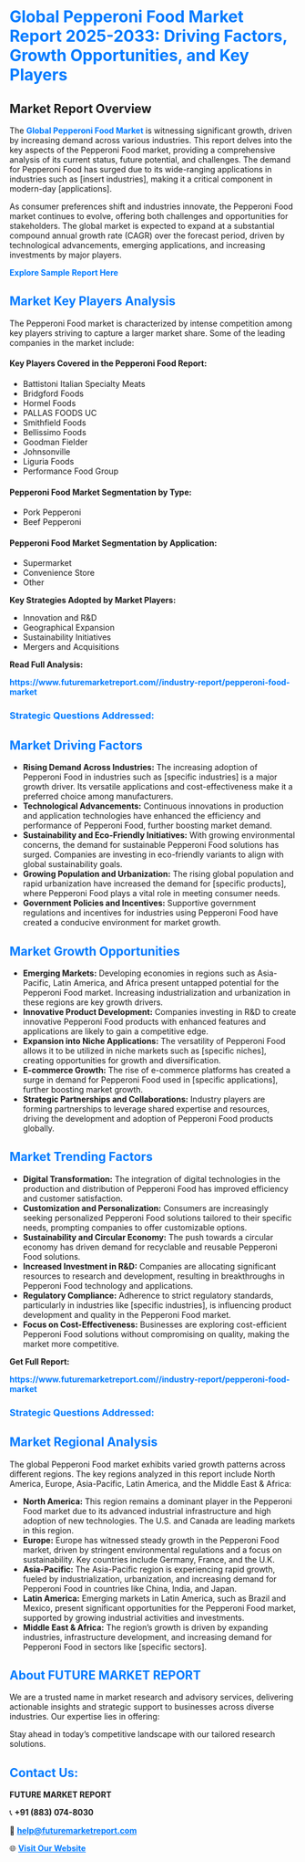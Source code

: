 <h1 style="color: #007BFF;">Global Pepperoni Food Market Report 2025-2033: Driving Factors, Growth Opportunities, and Key Players</h1>

<section id="overview">
<h2>Market Report Overview</h2>
<p>The <a href="https://www.futuremarketreport.com//industry-report/pepperoni-food-market" style="color: #007BFF; text-decoration: none;"><strong>Global Pepperoni Food Market</strong></a> is witnessing significant growth, driven by increasing demand across various industries. This report delves into the key aspects of the Pepperoni Food market, providing a comprehensive analysis of its current status, future potential, and challenges. The demand for Pepperoni Food has surged due to its wide-ranging applications in industries such as [insert industries], making it a critical component in modern-day [applications].</p>
<p>As consumer preferences shift and industries innovate, the Pepperoni Food market continues to evolve, offering both challenges and opportunities for stakeholders. The global market is expected to expand at a substantial compound annual growth rate (CAGR) over the forecast period, driven by technological advancements, emerging applications, and increasing investments by major players.</p>
</section>

<section id="overview">
<p><a href="https://www.futuremarketreport.com//request-sample/reportId=50901" style="color: #007BFF; text-decoration: none;"><strong>Explore Sample Report Here</strong></a></p>
</section>

<section id="key-players">
<h2 style="color: #007BFF;">Market Key Players Analysis</h2>
<p>The Pepperoni Food market is characterized by intense competition among key players striving to capture a larger market share. Some of the leading companies in the market include:</p>
<h4>Key Players Covered in the Pepperoni Food Report:</h4>
<ul><li>Battistoni Italian Specialty Meats</li><li>Bridgford Foods</li><li>Hormel Foods</li><li>PALLAS FOODS UC</li><li>Smithfield Foods</li><li>Bellissimo Foods</li><li>Goodman Fielder</li><li>Johnsonville</li><li>Liguria Foods</li><li>Performance Food Group</li></ul>
<h4>Pepperoni Food Market Segmentation by Type:</h4>
<ul><li>Pork Pepperoni</li><li>Beef Pepperoni</li></ul>

<h4>Pepperoni Food Market Segmentation by Application:</h4>
<ul><li>Supermarket</li><li>Convenience Store</li><li>Other</li></ul>
<p><strong>Key Strategies Adopted by Market Players:</strong></p>
<ul>
<li>Innovation and R&D</li>
<li>Geographical Expansion</li>
<li>Sustainability Initiatives</li>
<li>Mergers and Acquisitions</li>
</ul>
</section>

<section>
<p><strong>Read Full Analysis: </strong></p><a href="https://www.futuremarketreport.com//industry-report/pepperoni-food-market" style="color: #007BFF; text-decoration: none;"><strong>https://www.futuremarketreport.com//industry-report/pepperoni-food-market</strong></a>
<h3 style="color: #007BFF;">Strategic Questions Addressed:</h3>
</section>

<section id="driving-factors">
<h2 style="color: #007BFF;">Market Driving Factors</h2>
<ul>
<li><strong>Rising Demand Across Industries:</strong> The increasing adoption of Pepperoni Food in industries such as [specific industries] is a major growth driver. Its versatile applications and cost-effectiveness make it a preferred choice among manufacturers.</li>
<li><strong>Technological Advancements:</strong> Continuous innovations in production and application technologies have enhanced the efficiency and performance of Pepperoni Food, further boosting market demand.</li>
<li><strong>Sustainability and Eco-Friendly Initiatives:</strong> With growing environmental concerns, the demand for sustainable Pepperoni Food solutions has surged. Companies are investing in eco-friendly variants to align with global sustainability goals.</li>
<li><strong>Growing Population and Urbanization:</strong> The rising global population and rapid urbanization have increased the demand for [specific products], where Pepperoni Food plays a vital role in meeting consumer needs.</li>
<li><strong>Government Policies and Incentives:</strong> Supportive government regulations and incentives for industries using Pepperoni Food have created a conducive environment for market growth.</li>
</ul>
</section>

<section id="growth-opportunities">
<h2 style="color: #007BFF;">Market Growth Opportunities</h2>
<ul>
<li><strong>Emerging Markets:</strong> Developing economies in regions such as Asia-Pacific, Latin America, and Africa present untapped potential for the Pepperoni Food market. Increasing industrialization and urbanization in these regions are key growth drivers.</li>
<li><strong>Innovative Product Development:</strong> Companies investing in R&D to create innovative Pepperoni Food products with enhanced features and applications are likely to gain a competitive edge.</li>
<li><strong>Expansion into Niche Applications:</strong> The versatility of Pepperoni Food allows it to be utilized in niche markets such as [specific niches], creating opportunities for growth and diversification.</li>
<li><strong>E-commerce Growth:</strong> The rise of e-commerce platforms has created a surge in demand for Pepperoni Food used in [specific applications], further boosting market growth.</li>
<li><strong>Strategic Partnerships and Collaborations:</strong> Industry players are forming partnerships to leverage shared expertise and resources, driving the development and adoption of Pepperoni Food products globally.</li>
</ul>
</section>

<section id="trending-factors">
<h2 style="color: #007BFF;">Market Trending Factors</h2>
<ul>
<li><strong>Digital Transformation:</strong> The integration of digital technologies in the production and distribution of Pepperoni Food has improved efficiency and customer satisfaction.</li>
<li><strong>Customization and Personalization:</strong> Consumers are increasingly seeking personalized Pepperoni Food solutions tailored to their specific needs, prompting companies to offer customizable options.</li>
<li><strong>Sustainability and Circular Economy:</strong> The push towards a circular economy has driven demand for recyclable and reusable Pepperoni Food solutions.</li>
<li><strong>Increased Investment in R&D:</strong> Companies are allocating significant resources to research and development, resulting in breakthroughs in Pepperoni Food technology and applications.</li>
<li><strong>Regulatory Compliance:</strong> Adherence to strict regulatory standards, particularly in industries like [specific industries], is influencing product development and quality in the Pepperoni Food market.</li>
<li><strong>Focus on Cost-Effectiveness:</strong> Businesses are exploring cost-efficient Pepperoni Food solutions without compromising on quality, making the market more competitive.</li>
</ul>
</section>

<section>
<p><strong>Get Full Report: </strong></p><a href="https://www.futuremarketreport.com//industry-report/pepperoni-food-market" style="color: #007BFF; text-decoration: none;"><strong>https://www.futuremarketreport.com//industry-report/pepperoni-food-market</strong></a>
<h3 style="color: #007BFF;">Strategic Questions Addressed:</h3>
</section>


<section id="regional-analysis">
<h2 style="color: #007BFF;">Market Regional Analysis</h2>
<p>The global Pepperoni Food market exhibits varied growth patterns across different regions. The key regions analyzed in this report include North America, Europe, Asia-Pacific, Latin America, and the Middle East & Africa:</p>
<ul>
<li><strong>North America:</strong> This region remains a dominant player in the Pepperoni Food market due to its advanced industrial infrastructure and high adoption of new technologies. The U.S. and Canada are leading markets in this region.</li>
<li><strong>Europe:</strong> Europe has witnessed steady growth in the Pepperoni Food market, driven by stringent environmental regulations and a focus on sustainability. Key countries include Germany, France, and the U.K.</li>
<li><strong>Asia-Pacific:</strong> The Asia-Pacific region is experiencing rapid growth, fueled by industrialization, urbanization, and increasing demand for Pepperoni Food in countries like China, India, and Japan.</li>
<li><strong>Latin America:</strong> Emerging markets in Latin America, such as Brazil and Mexico, present significant opportunities for the Pepperoni Food market, supported by growing industrial activities and investments.</li>
<li><strong>Middle East & Africa:</strong> The region’s growth is driven by expanding industries, infrastructure development, and increasing demand for Pepperoni Food in sectors like [specific sectors].</li>
</ul>
</section>

<footer>
<h2 style="color: #007BFF;">About FUTURE MARKET REPORT</h2>
<p>We are a trusted name in market research and advisory services, delivering actionable insights and strategic support to businesses across diverse industries. Our expertise lies in offering:</p>

<p>Stay ahead in today’s competitive landscape with our tailored research solutions.</p>

<h2 style="color: #007BFF;">Contact Us:</h2>
<p><strong>FUTURE MARKET REPORT</strong></p>
<p>📞 <strong>+91 (883) 074-8030</strong></p>
<p>📧 <strong><a href="mailto:help@futuremarketreport.com" style="color: #007BFF;">help@futuremarketreport.com</a></strong></p>
<p>🌐 <strong><a href="https://www.futuremarketreport.com/" style="color: #007BFF;">Visit Our Website</a></strong></p>
</footer>